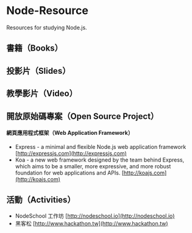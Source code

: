 Node-Resource
=============

Resources for studying Node.js.

## 書籍（Books）


## 投影片（Slides）


## 教學影片（Video）


## 開放原始碼專案（Open Source Project）
#### 網頁應用程式框架（Web Application Framework）
* Express - a minimal and flexible Node.js web application framework [http://expressjs.com](http://expressjs.com)
* Koa - a new web framework designed by the team behind Express, which aims to be a smaller, more expressive, and more robust foundation for web applications and APIs. [http://koajs.com](http://koajs.com)


## 活動（Activities）
* NodeSchool 工作坊 [http://nodeschool.io](http://nodeschool.io)
* 黑客松 [http://www.hackathon.tw](http://www.hackathon.tw)
